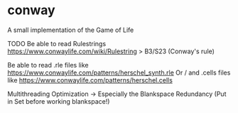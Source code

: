 # conway
A small implementation of the Game of Life


TODO 
Be able to read Rulestrings      https://www.conwaylife.com/wiki/Rulestring
      >  B3/S23 (Conway's rule)
      
Be able to read .rle files like  https://www.conwaylife.com/patterns/herschel_synth.rle
Or / and .cells files like       https://www.conwaylife.com/patterns/herschel.cells

Multithreading
Optimization
-> Especially the Blankspace Redundancy (Put in Set before working blankspace!)
